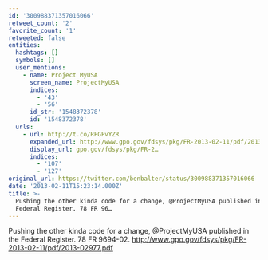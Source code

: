 ```yaml
---
id: '300988371357016066'
retweet_count: '2'
favorite_count: '1'
retweeted: false
entities:
  hashtags: []
  symbols: []
  user_mentions:
    - name: Project MyUSA
      screen_name: ProjectMyUSA
      indices:
        - '43'
        - '56'
      id_str: '1548372378'
      id: '1548372378'
  urls:
    - url: http://t.co/RFGFvYZR
      expanded_url: http://www.gpo.gov/fdsys/pkg/FR-2013-02-11/pdf/2013-02977.pdf
      display_url: gpo.gov/fdsys/pkg/FR-2…
      indices:
        - '107'
        - '127'
original_url: https://twitter.com/benbalter/status/300988371357016066
date: '2013-02-11T15:23:14.000Z'
title: >-
  Pushing the other kinda code for a change, @ProjectMyUSA published in the
  Federal Register. 78 FR 96…
---
```


Pushing the other kinda code for a change, @ProjectMyUSA published in the Federal Register. 78 FR 9694-02. http://www.gpo.gov/fdsys/pkg/FR-2013-02-11/pdf/2013-02977.pdf